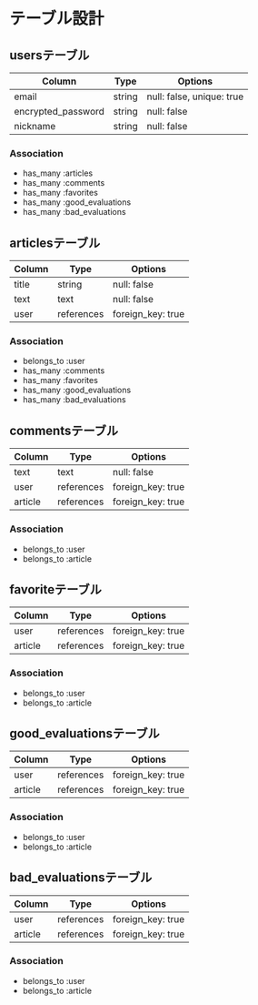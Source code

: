 # テーブル設計

## usersテーブル

| Column                | Type    | Options                   |
|-----------------------|---------|---------------------------|
| email                 | string  | null: false, unique: true |
| encrypted_password    | string  | null: false               |
| nickname              | string  | null: false               |

### Association

- has_many :articles
- has_many :comments
- has_many :favorites
- has_many :good_evaluations
- has_many :bad_evaluations


## articlesテーブル

| Column                | Type       | Options           |
|-----------------------|------------|-------------------|
| title                 | string     | null: false       |
| text                  | text       | null: false       |
| user                  | references | foreign_key: true |

### Association

- belongs_to :user
- has_many :comments
- has_many :favorites
- has_many :good_evaluations
- has_many :bad_evaluations


## commentsテーブル

| Column                | Type       | Options           |
|-----------------------|------------|-------------------|
| text                  | text       | null: false       |
| user                  | references | foreign_key: true |
| article               | references | foreign_key: true |

### Association

- belongs_to :user
- belongs_to :article


## favoriteテーブル

| Column  | Type       | Options           |
|---------|------------|-------------------|
| user    | references | foreign_key: true |
| article | references | foreign_key: true |

### Association

- belongs_to :user
- belongs_to :article


## good_evaluationsテーブル

| Column  | Type       | Options           |
|---------|------------|-------------------|
| user    | references | foreign_key: true |
| article | references | foreign_key: true |

### Association

- belongs_to :user
- belongs_to :article


## bad_evaluationsテーブル

| Column  | Type       | Options           |
|---------|------------|-------------------|
| user    | references | foreign_key: true |
| article | references | foreign_key: true |

### Association

- belongs_to :user
- belongs_to :article
